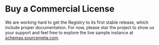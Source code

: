 # Buy a Commercial License

We are working hard to get the Registry to its first stable release, which
include proper documentation. For now, please star the project to show us your
support and feel free to explore the live sample instance at
[schemas.sourcemeta.com](https://schemas.sourcemeta.com).
